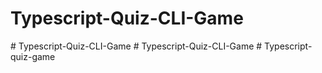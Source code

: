 # Typescript-Quiz-CLI-Game
#   T y p e s c r i p t - Q u i z - C L I - G a m e  
 #   T y p e s c r i p t - Q u i z - C L I - G a m e  
 #   T y p e s c r i p t - q u i z - g a m e  
 